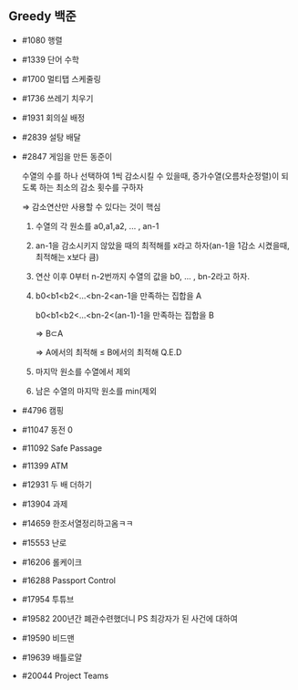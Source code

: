 ## Greedy 백준

- #1080 행렬
- #1339 단어 수학
- #1700 멀티탭 스케줄링
- #1736 쓰레기 치우기
- #1931 회의실 배정
- #2839 설탕 배달
- #2847 게임을 만든 동준이

    수열의 수를 하나 선택하여 1씩 감소시킬 수 있을때, 증가수열(오름차순정렬)이 되도록 하는 최소의 감소 횟수를 구하자

    ⇒ 감소연산만 사용할 수 있다는 것이 핵심

    1. 수열의 각 원소를 a0,a1,a2, ... , an-1
    2. an-1을 감소시키지 않았을 때의 최적해를 x라고 하자(an-1을 1감소 시켰을때, 최적해는 x보다 큼)
    3. 연산 이후 0부터 n-2번까지 수열의 값을 b0, ... , bn-2라고 하자.
    4. b0<b1<b2<...<bn-2<an-1을 만족하는 집합을 A

        b0<b1<b2<...<bn-2<(an-1)-1을 만족하는 집합을 B

        ⇒ B⊂A

        ⇒ A에서의 최적해 ≤ B에서의 최적해 Q.E.D

    5. 마지막 원소를 수열에서 제외
    6. 남은 수열의 마지막 원소를 min(제외
- #4796 캠핑
- #11047 동전 0
- #11092 Safe Passage
- #11399 ATM
- #12931 두 배 더하기
- #13904 과제
- #14659 한조서열정리하고옴ㅋㅋ
- #15553 난로
- #16206 롤케이크
- #16288 Passport Control
- #17954 투튜브
- #19582 200년간 폐관수련했더니 PS 최강자가 된 사건에 대하여
- #19590 비드맨
- #19639 배틀로얄
- #20044 Project Teams